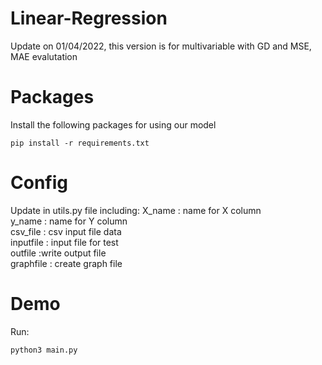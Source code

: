# Linear-Regression
Update on 01/04/2022, this version is for multivariable with GD and MSE, MAE evalutation
# Packages
Install the following packages for using our model
``` 
pip install -r requirements.txt
```
# Config
Update in utils.py file including:
X_name : name for X column \
y_name : name for Y column \
csv_file : csv input file data \
inputfile : input file for test \
outfile :write output file \
graphfile : create graph file 

# Demo
Run: 
```
python3 main.py
```
